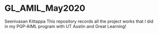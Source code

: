 # GL_AMIL_May2020
Seenivasan Kittappa
This repository records all the project works that I did in my PGP-AIML program with UT Austin and Great Learning!
